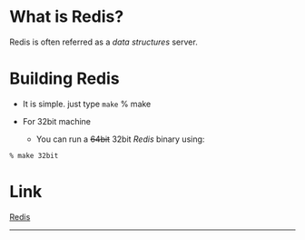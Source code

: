 # What is Redis?
Redis is often referred as a *data structures* server.

# Building Redis
* It is simple. just type ```make```
	% make

* For 32bit machine
	* You can run a ~~64bit~~ 32bit *Redis* binary using:
```
% make 32bit
```
# Link

[Redis](https://redis.io)

---

